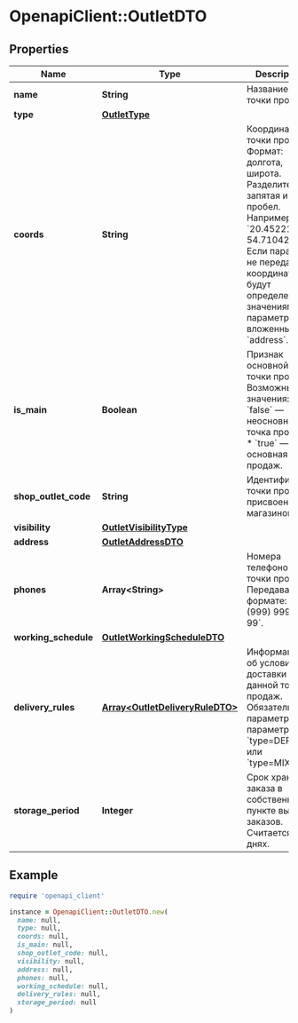 # OpenapiClient::OutletDTO

## Properties

| Name | Type | Description | Notes |
| ---- | ---- | ----------- | ----- |
| **name** | **String** | Название точки продаж.  |  |
| **type** | [**OutletType**](OutletType.md) |  |  |
| **coords** | **String** | Координаты точки продаж.  Формат: долгота, широта. Разделители: запятая и / или пробел. Например, &#x60;20.4522144, 54.7104264&#x60;.  Если параметр не передан, координаты будут определены по значениям параметров, вложенных в &#x60;address&#x60;.  | [optional] |
| **is_main** | **Boolean** | Признак основной точки продаж.  Возможные значения:  * &#x60;false&#x60; — неосновная точка продаж. * &#x60;true&#x60; — основная точка продаж.  | [optional] |
| **shop_outlet_code** | **String** | Идентификатор точки продаж, присвоенный магазином. | [optional] |
| **visibility** | [**OutletVisibilityType**](OutletVisibilityType.md) |  | [optional] |
| **address** | [**OutletAddressDTO**](OutletAddressDTO.md) |  |  |
| **phones** | **Array&lt;String&gt;** | Номера телефонов точки продаж. Передавайте в формате: &#x60;+7 (999) 999-99-99&#x60;.  |  |
| **working_schedule** | [**OutletWorkingScheduleDTO**](OutletWorkingScheduleDTO.md) |  |  |
| **delivery_rules** | [**Array&lt;OutletDeliveryRuleDTO&gt;**](OutletDeliveryRuleDTO.md) | Информация об условиях доставки для данной точки продаж.  Обязательный параметр, если параметр &#x60;type&#x3D;DEPOT&#x60; или &#x60;type&#x3D;MIXED&#x60;.  | [optional] |
| **storage_period** | **Integer** | Срок хранения заказа в собственном пункте выдачи заказов. Считается в днях. | [optional] |

## Example

```ruby
require 'openapi_client'

instance = OpenapiClient::OutletDTO.new(
  name: null,
  type: null,
  coords: null,
  is_main: null,
  shop_outlet_code: null,
  visibility: null,
  address: null,
  phones: null,
  working_schedule: null,
  delivery_rules: null,
  storage_period: null
)
```

